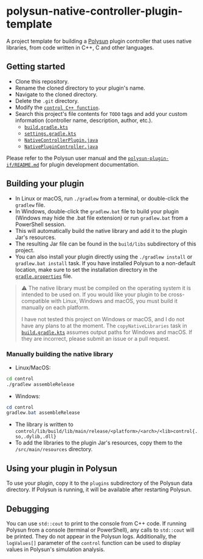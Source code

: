 # polysun-native-controller-plugin-template
A project template for building a [Polysun](https://www.velasolaris.com/software/) plugin controller that uses native libraries, from code written in C++, C and other languages. 

## Getting started ##

* Clone this repository.
* Rename the cloned directory to your plugin's name.
* Navigate to the cloned directory.
* Delete the `.git` directory.
* Modify the [`control C++ function`](./control/lib/src/main/cpp/control.cpp). 
* Search this project's file contents for `TODO` tags and add your custom information (controller name, description, author, etc.).
    * [`build.gradle.kts`](./build.gradle.kts)
    * [`settings.gradle.kts`](./settings.gradle.kts)
    * [`NativeControllerPlugin.java`](./src/main/java/com/github/mrcjkb/polysun/plugin/controller/NativeControllerPlugin.java)
    * [`NativePluginController.java`](./src/main/java/com/github/mrcjkb/polysun/plugin/controller/nativeplugincontroller/NativePluginController.java)

Please refer to the Polysun user manual and the [`polysun-plugin-if/README.md`](https://bitbucket.org/velasolaris/polysun-plugin-if/src/master/README.md) for plugin development documentation.

## Building your plugin ##

* In Linux or macOS, run `./gradlew` from a terminal, or double-click the `gradlew` file.
* In Windows, double-click the `gradlew.bat` file to build your plugin (Windows may hide the .bat file extension) or run `gradlew.bat` from a PowerShell session.
* This will automatically build the native library and add it to the plugin Jar's resources.
* The resulting Jar file can be found in the `build/libs` subdirectory of this project.
* You can also install your plugin directly using the `./gradlew install` or `gradlew.bat install` task.
  If you have installed Polysun to a non-default location, make sure to set the installation directory in the [`gradle.properties`](./gradle.properties) file.

>:warning: The native library must be compiled on the operating system it is intended to be used on.
> If you would like your plugin to be cross-compatible with Linux, Windows and macOS,
> you must build it manually on each platform.
>
> I have not tested this project on Windows or macOS, and I do not have any plans to at the moment.
> The `copyNativeLibraries` task in [`build.gradle.kts`](./build.gradle.kts) assumes output paths for Windows and macOS.
> If they are incorrect, please submit an issue or a pull request.


### Manually building the native library ###

* Linux/MacOS:
```bash
cd control
./gradlew assembleRelease
```
* Windows:
```powershell
cd control
gradlew.bat assembleRelease
```
* The library is written to `control/lib/build/lib/main/release/<platform>/<arch>/<lib>control{.so,.dylib,.dll}`
* To add the libraries to the plugin Jar's resources, copy them to the `/src/main/resources` directory.


## Using your plugin in Polysun ##

To use your plugin, copy it to the `plugins` subdirectory of the Polysun data directory.
If Polysun is running, it will be available after restarting Polysun.

## Debugging ##

You can use `std::cout` to print to the console from C++ code.
If running Polysun from a console (terminal or PowerShell), any calls to `std::cout` will be printed.
They do not appear in the Polysun logs.
Additionally, the `logValues[]` parameter of the `control` function can be used to display values in Polysun's simulation analysis.

